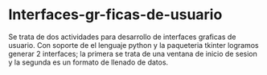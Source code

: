 # Interfaces-gr-ficas-de-usuario
Se trata de dos actividades para desarrollo de interfaces graficas de usuario. Con soporte de el lenguaje python y la paqueteria tkinter logramos generar 2 interfaces; la primera se trata de una ventana de inicio de sesion y la segunda es un formato de llenado de datos.

